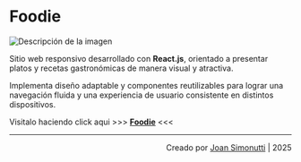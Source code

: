 # Foodie

![Descripción de la imagen](public/foo1.png)

Sitio web responsivo desarrollado con **React.js**, orientado a presentar platos y recetas gastronómicas de manera visual y atractiva.

Implementa diseño adaptable y componentes reutilizables para lograr una navegación fluida y una experiencia de usuario consistente en distintos dispositivos.

Visitalo haciendo click aqui >>> **[Foodie](https://page-01-navy.vercel.app/)** <<<

---

<div align="end">

Creado por [Joan Simonutti](https://www.linkedin.com/in/joansimonutti/) | 2025

</div>

